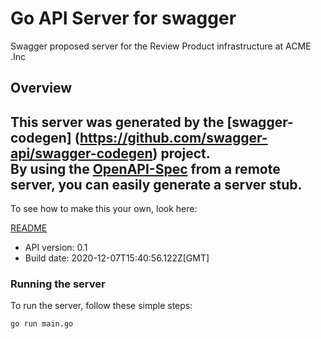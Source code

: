 # Go API Server for swagger

Swagger proposed server for the Review Product infrastructure at ACME .Inc

## Overview
This server was generated by the [swagger-codegen]
(https://github.com/swagger-api/swagger-codegen) project.  
By using the [OpenAPI-Spec](https://github.com/OAI/OpenAPI-Specification) from a remote server, you can easily generate a server stub.  
-

To see how to make this your own, look here:

[README](https://github.com/swagger-api/swagger-codegen/blob/master/README.md)

- API version: 0.1
- Build date: 2020-12-07T15:40:56.122Z[GMT]


### Running the server
To run the server, follow these simple steps:

```
go run main.go
```

